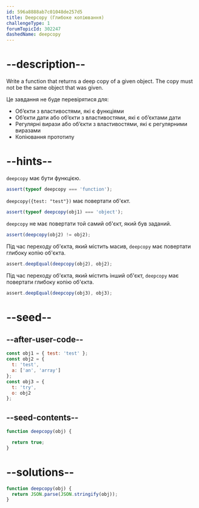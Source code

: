 ```yaml
---
id: 596a8888ab7c01048de257d5
title: Deepcopy (Глибоке копіювання)
challengeType: 1
forumTopicId: 302247
dashedName: deepcopy
---
```


# --description--

Write a function that returns a deep copy of a given object. The copy must not be the same object that was given.

Це завдання не буде перевірятися для:

<ul>
  <li>Об’єкти з властивостями, які є функціями</li>
  <li>Об’єкти дати або об’єкти з властивостями, які є об’єктами дати</li>
  <li>Регулярні вирази або об’єкти з властивостями, які є регулярними виразами</li>
  <li>Копіювання прототипу</li>
</ul>

# --hints--

`deepcopy` має бути функцією.

```js
assert(typeof deepcopy === 'function');
```

`deepcopy({test: "test"})` має повертати об'єкт.

```js
assert(typeof deepcopy(obj1) === 'object');
```

`deepcopy` не має повертати той самий об'єкт, який був заданий.

```js
assert(deepcopy(obj2) != obj2);
```

Під час переходу об'єкта, який містить масив, `deepcopy` має повертати глибоку копію об'єкта.

```js
assert.deepEqual(deepcopy(obj2), obj2);
```

Під час переходу об'єкта, який містить інший об'єкт, `deepcopy` має повертати глибоку копію об'єкта.

```js
assert.deepEqual(deepcopy(obj3), obj3);
```

# --seed--

## --after-user-code--

```js
const obj1 = { test: 'test' };
const obj2 = {
  t: 'test',
  a: ['an', 'array']
};
const obj3 = {
  t: 'try',
  o: obj2
};
```

## --seed-contents--

```js
function deepcopy(obj) {

  return true;
}
```

# --solutions--

```js
function deepcopy(obj) {
  return JSON.parse(JSON.stringify(obj));
}
```
